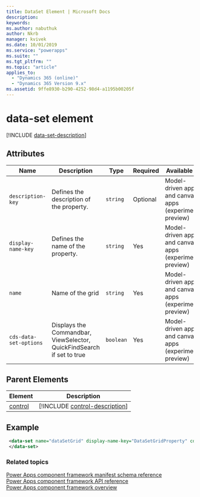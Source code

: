 ```yaml
---
title: DataSet Element | Microsoft Docs
description: 
keywords:
ms.author: nabuthuk
author: Nkrb
manager: kvivek
ms.date: 10/01/2019
ms.service: "powerapps"
ms.suite: ""
ms.tgt_pltfrm: ""
ms.topic: "article"
applies_to: 
  - "Dynamics 365 (online)"
  - "Dynamics 365 Version 9.x"
ms.assetid: 9ffe8930-b290-4252-98d4-a1195b00205f
---
```


# data-set element

[!INCLUDE [data-set-description](includes/data-set-description.md)]

## Attributes

|Name|Description|Type|Required|Available for|
|--|--|--|--|-------|
|`description-key`|Defines the description of the property.|`string`|Optional|Model-driven apps and canvas apps (experimental preview)|
|`display-name-key`|Defines the name of the property.|`string`|Yes|Model-driven apps and canvas apps (experimental preview)|
|`name`|Name of the grid|`string`|Yes|Model-driven apps and canvas apps (experimental preview)|
|`cds-data-set-options`|Displays the Commandbar, ViewSelector, QuickFindSearch if set to true |`boolean`|Yes|Model-driven apps and canvas apps (experimental preview)|

## Parent Elements

|Element|Description|
|--|--|
|[control](control.md)|[!INCLUDE [control-description](includes/control-description.md)]|

## Example

```xml
 <data-set name="dataSetGrid" display-name-key="DataSetGridProperty" cds-data-set-options="displayCommandBar:true;displayViewSelector:true;displayQuickFindSearch:true">
 </data-set>
```

### Related topics

[Power Apps component framework manifest schema reference](index.md)<br/>
[Power Apps component framework API reference](../reference/index.md)<br/>
[Power Apps component framework overview](../overview.md)